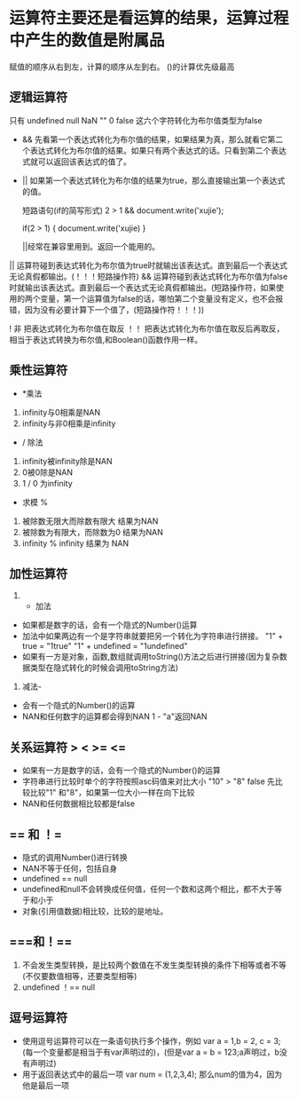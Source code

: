# 运算符主要还是看运算的结果，运算过程中产生的数值是附属品

赋值的顺序从右到左，计算的顺序从左到右。  ()的计算优先级最高

## 逻辑运算符

只有 undefined null NaN "" 0 false 这六个字符转化为布尔值类型为false

* && 先看第一个表达式转化为布尔值的结果，如果结果为真，那么就看它第二个表达式转化为布尔值的结果。如果只有两个表达式的话。只看到第二个表达式就可以返回该表达式的值了。
* || 如果第一个表达式转化为布尔值的结果为true，那么直接输出第一个表达式的值。

  短路语句(if的简写形式)
  2 > 1 && document.write('xujie');

  if(2 > 1) {
    document.write('xujie)
  }

  ||经常在兼容里用到。返回一个能用的。

|| 运算符碰到表达式转化为布尔值为true时就输出该表达式。直到最后一个表达式无论真假都输出。(！！！短路操作符)
&& 运算符碰到表达式转化为布尔值为false时就输出该表达式。直到最后一个表达式无论真假都输出。(短路操作符，如果使用的两个变量，第一个运算值为false的话，哪怕第二个变量没有定义，也不会报错，因为没有必要计算下一个值了，(短路操作符！！！))

! 非
    把表达式转化为布尔值在取反
    ！！ 把表达式转化为布尔值在取反后再取反，相当于表达式转换为布尔值,和Boolean()函数作用一样。

## 乘性运算符

* *乘法

1. infinity与0相乘是NAN
2. infinity与非0相乘是infinity

*  / 除法

1. infinity被infinity除是NAN
2. 0被0除是NAN
3. 1 / 0 为infinity

* 求模 %

1. 被除数无限大而除数有限大 结果为NAN
2. 被除数为有限大，而除数为0  结果为NAN
3. infinity % infinity 结果为 NAN

## 加性运算符

1. + 加法

* 如果都是数字的话，会有一个隐式的Number()运算
* 加法中如果两边有一个是字符串就要把另一个转化为字符串进行拼接。 "1" + true = "1true"  "1" + undefined = "1undefined"
* 如果有一方是对象，函数,数组就调用toString()方法之后进行拼接(因为复杂数据类型在隐式转化的时候会调用toString方法)

1. 减法-

* 会有一个隐式的Number()的运算
* NAN和任何数字的运算都会得到NAN 1 - "a"返回NAN

## 关系运算符 > < >= <=

* 如果有一方是数字的话，会有一个隐式的Number()的运算
* 字符串进行比较时单个的字符按照asc码值来对比大小 "10" > "8"  false  先比较比较"1" 和"8"，如果第一位大小一样在向下比较
* NAN和任何数据相比较都是false

## == 和 ！=

* 隐式的调用Number()进行转换
* NAN不等于任何，包括自身
* undefined == null
* undefined和null不会转换成任何值，任何一个数和这两个相比，都不大于等于和小于
* 对象(引用值数据)相比较，比较的是地址。

## ===和！==

1. 不会发生类型转换，是比较两个数值在不发生类型转换的条件下相等或者不等(不仅要数值相等，还要类型相等)
2. undefined ！== null

## 逗号运算符

* 使用逗号运算符可以在一条语句执行多个操作，例如 var a = 1,b = 2, c = 3;(每一个变量都是相当于有var声明过的)，(但是var a = b = 123;a声明过，b没有声明过)
* 用于返回表达式中的最后一项 var num = (1,2,3,4); 那么num的值为4，因为他是最后一项